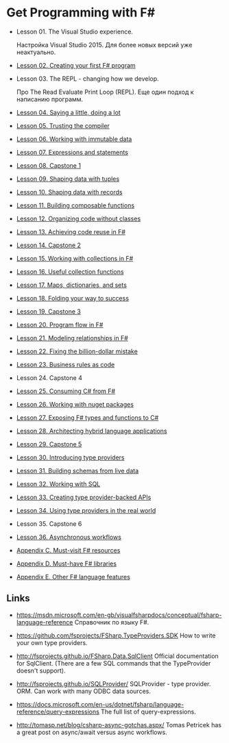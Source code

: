 # Get Programming with F#

* Lesson 01. The Visual Studio experience.

  Настройка Visual Studio 2015. Для более новых версий уже неактуально.

* [Lesson 02. Creating your first F# program](Lesson_02.md)

* Lesson 03. The REPL - changing how we develop.

  Про The Read Evaluate Print Loop (REPL). Еще один подход к написанию программ.

* [Lesson 04. Saying a little, doing a lot](Lesson_04.md)

* [Lesson 05. Trusting the compiler](Lesson_05.md)

* [Lesson 06. Working with immutable data](Lesson_06.md)

* [Lesson 07. Expressions and statements](Lesson_07.md)

* [Lesson 08. Capstone 1](Lesson_08.md)

* [Lesson 09. Shaping data with tuples](Lesson_09.md)

* [Lesson 10. Shaping data with records](Lesson_10.md)

* [Lesson 11. Building composable functions](Lesson_11.md)

* [Lesson 12. Organizing code without classes](Lesson_12.md)

* [Lesson 13. Achieving code reuse in F#](Lesson_13.md)

* [Lesson 14. Capstone 2](Lesson_14.md)

* [Lesson 15. Working with collections in F#](Lesson_15.md)

* [Lesson 16. Useful collection functions](Lesson_16.md)

* [Lesson 17. Maps, dictionaries, and sets](Lesson_17.md)

* [Lesson 18. Folding your way to success](Lesson_18.md)

* [Lesson 19. Capstone 3](Lesson_19.md)

* [Lesson 20. Program flow in F#](Lesson_20.md)

* [Lesson 21. Modeling relationships in F#](Lesson_21.md)

* [Lesson 22. Fixing the billion-dollar mistake](Lesson_22.md)

* [Lesson 23. Business rules as code](Lesson_23.md)

* Lesson 24. Capstone 4

* [Lesson 25. Consuming C# from F#](Lesson_25.md)

* [Lesson 26. Working with nuget packages](Lesson_26.md)

* [Lesson 27. Exposing F# types and functions to C#](Lesson_27.md)

* [Lesson 28. Architecting hybrid language applications](Lesson_28.md)

* [Lesson 29. Capstone 5](Lesson_29.md)

* [Lesson 30. Introducing type providers](Lesson_30.md)

* [Lesson 31. Building schemas from live data](Lesson_31.md)

* [Lesson 32. Working with SQL](Lesson_32.md)

* [Lesson 33. Creating type provider-backed APIs](Lesson_33.md)

* [Lesson 34. Using type providers in the real world](Lesson_34.md)

* Lesson 35. Capstone 6

* [Lesson 36. Asynchronous workflows](Lesson_36.md)

* [Appendix C. Must-visit F# resources](Appendix_C.md)

* [Appendix D. Must-have F# libraries](Appendix_D.md)

* [Appendix E. Other F# language features](Appendix_E.md)

## Links

* https://msdn.microsoft.com/en-gb/visualfsharpdocs/conceptual/fsharp-language-reference
Справочник по языку F#.

* https://github.com/fsprojects/FSharp.TypeProviders.SDK
How to write your own type providers.

* http://fsprojects.github.io/FSharp.Data.SqlClient
Official documentation for SqlClient.
(There are a few SQL commands that the TypeProvider doesn't support).

* http://fsprojects.github.io/SQLProvider/
SQLProvider - type provider. ORM. Can work with many ODBC data sources.

* https://docs.microsoft.com/en-us/dotnet/fsharp/language-reference/query-expressions
The full list of query-expressions.

* http://tomasp.net/blog/csharp-async-gotchas.aspx/
Tomas Petricek has a great post on async/await versus async workflows.
